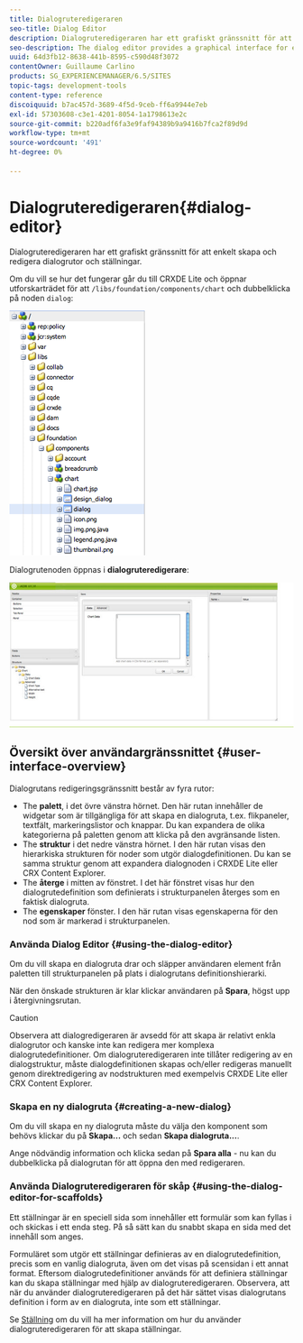 ```yaml
---
title: Dialogruteredigeraren
seo-title: Dialog Editor
description: Dialogruteredigeraren har ett grafiskt gränssnitt för att enkelt skapa och redigera dialogrutor och ställningar
seo-description: The dialog editor provides a graphical interface for easily creating and editing dialog boxes and scaffolds
uuid: 64d3fb12-8638-441b-8595-c590d48f3072
contentOwner: Guillaume Carlino
products: SG_EXPERIENCEMANAGER/6.5/SITES
topic-tags: development-tools
content-type: reference
discoiquuid: b7ac457d-3689-4f5d-9ceb-ff6a9944e7eb
exl-id: 57303608-c3e1-4201-8054-1a1798613e2c
source-git-commit: b220adf6fa3e9faf94389b9a9416b7fca2f89d9d
workflow-type: tm+mt
source-wordcount: '491'
ht-degree: 0%

---
```


# Dialogruteredigeraren{#dialog-editor}

Dialogruteredigeraren har ett grafiskt gränssnitt för att enkelt skapa och redigera dialogrutor och ställningar.

Om du vill se hur det fungerar går du till CRXDE Lite och öppnar utforskarträdet för att `/libs/foundation/components/chart` och dubbelklicka på noden `dialog`:

![chlimage_1-247](assets/chlimage_1-247.png)

Dialogrutenoden öppnas i **dialogruteredigerare**:

![screen_shot_2012-02-01at25033pm](assets/screen_shot_2012-02-01at25033pm.png)

## Översikt över användargränssnittet {#user-interface-overview}

Dialogrutans redigeringsgränssnitt består av fyra rutor:

* The **palett**, i det övre vänstra hörnet. Den här rutan innehåller de widgetar som är tillgängliga för att skapa en dialogruta, t.ex. flikpaneler, textfält, markeringslistor och knappar. Du kan expandera de olika kategorierna på paletten genom att klicka på den avgränsande listen.
* The **struktur** i det nedre vänstra hörnet. I den här rutan visas den hierarkiska strukturen för noder som utgör dialogdefinitionen. Du kan se samma struktur genom att expandera dialognoden i CRXDE Lite eller CRX Content Explorer.
* The **återge** i mitten av fönstret. I det här fönstret visas hur den dialogrutedefinition som definierats i strukturpanelen återges som en faktisk dialogruta.
* The **egenskaper** fönster. I den här rutan visas egenskaperna för den nod som är markerad i strukturpanelen.

### Använda Dialog Editor {#using-the-dialog-editor}

Om du vill skapa en dialogruta drar och släpper användaren element från paletten till strukturpanelen på plats i dialogrutans definitionshierarki.

När den önskade strukturen är klar klickar användaren på **Spara**, högst upp i återgivningsrutan.

>[!CAUTION]
>
>Observera att dialogredigeraren är avsedd för att skapa är relativt enkla dialogrutor och kanske inte kan redigera mer komplexa dialogrutedefinitioner. Om dialogruteredigeraren inte tillåter redigering av en dialogstruktur, måste dialogdefinitionen skapas och/eller redigeras manuellt genom direktredigering av nodstrukturen med exempelvis CRXDE Lite eller CRX Content Explorer.

### Skapa en ny dialogruta {#creating-a-new-dialog}

Om du vill skapa en ny dialogruta måste du välja den komponent som behövs klickar du på **Skapa...** och sedan **Skapa dialogruta...**.

Ange nödvändig information och klicka sedan på **Spara alla** - nu kan du dubbelklicka på dialogrutan för att öppna den med redigeraren.

### Använda Dialogruteredigeraren för skåp {#using-the-dialog-editor-for-scaffolds}

Ett ställningar är en speciell sida som innehåller ett formulär som kan fyllas i och skickas i ett enda steg. På så sätt kan du snabbt skapa en sida med det innehåll som anges.

Formuläret som utgör ett ställningar definieras av en dialogrutedefinition, precis som en vanlig dialogruta, även om det visas på scensidan i ett annat format. Eftersom dialogrutedefinitioner används för att definiera ställningar kan du skapa ställningar med hjälp av dialogruteredigeraren. Observera, att när du använder dialogruteredigeraren på det här sättet visas dialogrutans definition i form av en dialogruta, inte som ett ställningar.

Se [Ställning](/help/sites-authoring/scaffolding.md) om du vill ha mer information om hur du använder dialogruteredigeraren för att skapa ställningar.
